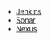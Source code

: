 * [Jenkins](http://jenkins.sourcepit.org)
* [Sonar](http://sonar.sourcepit.org)
* [Nexus](http://nexus.sourcepit.org)
